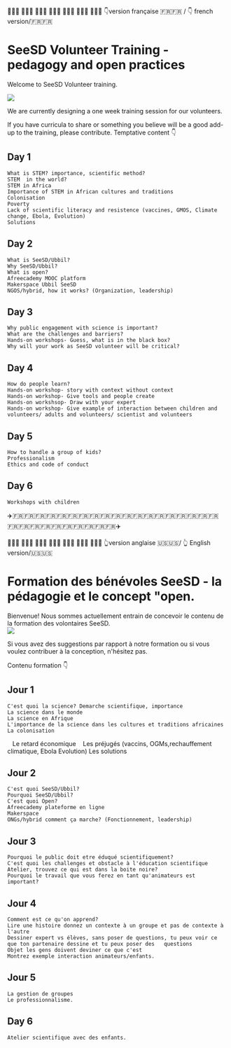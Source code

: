 👩🏾‍🏫 👩🏻‍⚕️ 👩🏿‍💻 👩🏽‍🚀 👩🏻‍🌾 👩🏼‍🔬 👩🏽‍💼 :point_down:version française :fr::fr: / :point_down: french version/:fr::fr:

SeeSD Volunteer Training - pedagogy and open practices 
============

Welcome to SeeSD Volunteer training. 

![](https://media.giphy.com/media/VVgRNcBKp64NO/giphy.gif)


We are currently designing a one week training session for our volunteers. 

If you have curricula to share or something you believe will be a good add-up to the training, please contribute.
Temptative content :point_down:

## Day 1 
    What is STEM? importance, scientific method?
    STEM  in the world?
    STEM in Africa
    Importance of STEM in African cultures and traditions
    Colonisation
    Poverty
    Lack of scientific literacy and resistence (vaccines, GMOS, Climate change, Ebola, Evolution)
    Solutions

## Day 2
    What is SeeSD/Ubbil?
    Why SeeSD/Ubbil?
    What is open?
    Afreecademy MOOC platform 
    Makerspace Ubbil SeeSD
    NGOS/hybrid, how it works? (Organization, leadership)

## Day 3
    Why public engagement with science is important?
    What are the challenges and barriers?
    Hands-on workshops- Guess, what is in the black box?
    Why will your work as SeeSD volunteer will be critical? 

## Day 4
    How do people learn?
    Hands-on workshop- story with context without context
    Hands-on workshop- Give tools and people create
    Hands-on workshsop- Draw with your expert
    Hands-on workshop- Give example of interaction between children and volunteers/ adults and volunteers/ scientist and volunteers

## Day 5
    How to handle a group of kids?
    Professionalism
    Ethics and code of conduct
    
 ## Day 6
    Workshops with children  

:airplane::fr::fr::fr::fr::fr::fr::fr::fr::fr::fr::fr::fr::fr::fr::fr::fr::fr::fr::fr::fr::fr::fr::fr::fr::fr::fr::fr::fr::fr::airplane:

👩🏾‍🏫 👩🏻‍⚕️ 👩🏿‍💻 👩🏽‍🚀 👩🏻‍🌾 👩🏼‍🔬 👩🏽‍💼 :point_up_2:version anglaise :us::us:/ :point_up_2: English version/:us::us:

Formation des bénévoles SeeSD - la pédagogie et le concept "open. 
============

Bienvenue! Nous sommes actuellement entrain de concevoir le contenu de la formation des volontaires SeeSD.   
![](https://media.giphy.com/media/VVgRNcBKp64NO/giphy.gif)

Si vous avez des suggestions par rapport à notre formation ou si vous voulez contribuer à la conception, n'hésitez pas. 

Contenu formation :point_down:
## Jour 1
    C'est quoi la science? Demarche scientifique, importance
    La science dans le monde 
    La science en Afrique
    L'importance de la science dans les cultures et traditions africaines
    La colonisation
    Le retard économique
    Les préjugés (vaccins, OGMs,rechauffement climatique, Ebola Evolution)
    Les solutions
    
## Jour 2
    C'est quoi SeeSD/Ubbil?
    Pourquoi SeeSD/Ubbil?
    C'est quoi Open?
    Afreecademy plateforme en ligne
    Makerspace
    ONGs/hybrid comment ça marche? (Fonctionnement, leadership)
    
## Jour 3
    Pourquoi le public doit etre éduqué scientifiquement?
    C'est quoi les challenges et obstacle à l'éducation scientifique
    Atelier, trouvez ce qui est dans la boite noire?
    Pourquoi le travail que vous ferez en tant qu'animateurs est important?
    
## Jour 4               
    Comment est ce qu'on apprend?
    Lire une histoire donnez un contexte à un groupe et pas de contexte à l'autre
    Dessiner expert vs élèves, sans poser de questions, tu peux voir ce que ton partenaire dessine et tu peux poser des   questions
    Objet les gens doivent deviner ce que c'est
    Montrez exemple interaction animateurs/enfants. 
    
## Jour 5
    La gestion de groupes
    Le professionnalisme.

## Day 6
    Atelier scientifique avec des enfants.      
                  
